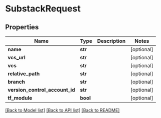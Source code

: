 # SubstackRequest

## Properties
Name | Type | Description | Notes
------------ | ------------- | ------------- | -------------
**name** | **str** |  | [optional] 
**vcs_url** | **str** |  | [optional] 
**vcs** | **str** |  | [optional] 
**relative_path** | **str** |  | [optional] 
**branch** | **str** |  | [optional] 
**version_control_account_id** | **str** |  | [optional] 
**tf_module** | **bool** |  | [optional] 

[[Back to Model list]](../README.md#documentation-for-models) [[Back to API list]](../README.md#documentation-for-api-endpoints) [[Back to README]](../README.md)

